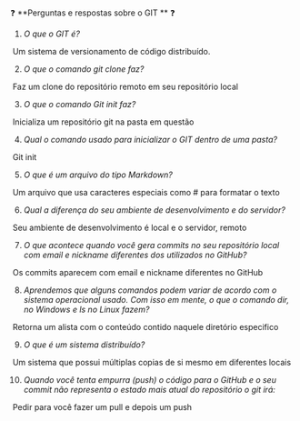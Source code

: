 :question: **Perguntas e respostas sobre o GIT  ** :question:



1. *O que o GIT é?* 

​	Um sistema de versionamento de código distribuído. 

2. *O que o comando git clone faz?*

​	Faz um clone do repositório remoto em seu repositório local

3. *O que o comando Git init faz?*

​	Inicializa um repositório git na pasta em questão

4. *Qual o comando usado para inicializar o GIT dentro de uma pasta?*

​	Git init

5. *O que é um arquivo do tipo Markdown?*

​	Um arquivo que usa caracteres especiais como # para formatar o texto

6. *Qual a diferença do seu ambiente de desenvolvimento e do servidor?*

​	Seu ambiente de desenvolvimento é local e o servidor, remoto

7. *O que acontece quando você gera commits no seu repositório local com email e nickname diferentes dos utilizados no GitHub?*

​	Os commits aparecem com email e nickname diferentes no GitHub

8. *Aprendemos que alguns comandos podem variar de acordo com o sistema operacional usado. Com isso em mente, o que o comando dir, no Windows e ls no Linux fazem?*

​	Retorna um alista com o conteúdo contido naquele diretório especifico

9. *O que é um sistema distribuído?*

​	Um sistema que possui múltiplas copias de si mesmo em diferentes locais

10. *Quando você tenta empurra (push) o código para o GitHub e o seu commit não representa o estado mais atual do repositório o git irá:*

​	Pedir para você fazer um pull e depois um push



